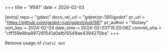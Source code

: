 +++
title = "#581"
date = 2024-02-03

[extra]
repo = "gdext"
docs_rel_url = "gdext/pr-581/godot"
pr_url = "https://github.com/godot-rust/gdext/pull/581"
pr_author = "lilizoey"
sort_key = 2024-02-03
date_time = 2024-02-03T15:20:08Z
commit_sha = "cff159e8ba897291541a0afb15549ae4394270ba"
+++

Remove usage of `static mut`
